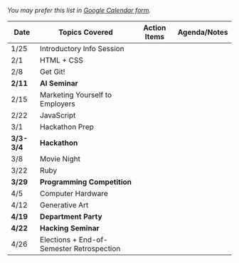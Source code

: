 *You may prefer this list in [Google Calendar form](https://okstateacm.github.io/calendar/).*

| Date 	| Topics Covered                | Action Items                      | Agenda/Notes                 |
|-------|-------------------------------|-----------------------------------|------------------------------|
| 1/25	| Introductory Info Session     |                                   |                              |
| 2/1 	| HTML + CSS					|                                   |                              |
| 2/8 	| Get Git!       				|                                   |                              |
| **2/11**  | **AI Seminar**    		|                                   |                              |
| 2/15	| Marketing Yourself to Employers |                                 |                              |
| 2/22	| JavaScript       				|                                   |                              |
| 3/1 	| Hackathon Prep   				|                                   |                              |
| **3/3-3/4** | **Hackathon**			|                                   |                              |
| 3/8 	| Movie Night     				|                                   |                              |
| 3/22	| Ruby          				|                                   |                              |
| **3/29**	| **Programming Competition**	|                               |                              |
| 4/5 	| Computer Hardware				|                                   |                              |
| 4/12	| Generative Art   				|                                   |                              |
| **4/19**	| **Department Party**		|                                   |                              |
| **4/22**	| **Hacking Seminar**		|                                   |                              |
| 4/26	| Elections + End-of-Semester Retrospection	|       				|                              |
